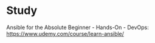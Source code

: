 # Study

Ansible for the Absolute Beginner - Hands-On - DevOps: https://www.udemy.com/course/learn-ansible/